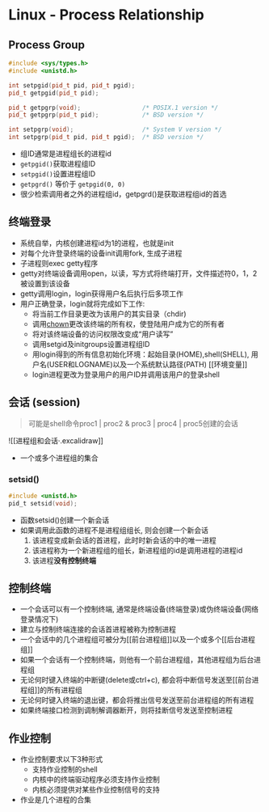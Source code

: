 # Linux - Process Relationship

## Process Group

```c++
#include <sys/types.h>
#include <unistd.h>

int setpgid(pid_t pid, pid_t pgid);
pid_t getpgid(pid_t pid);

pid_t getpgrp(void);                 /* POSIX.1 version */
pid_t getpgrp(pid_t pid);            /* BSD version */

int setpgrp(void);                   /* System V version */
int setpgrp(pid_t pid, pid_t pgid);  /* BSD version */
```

- 组ID通常是进程组长的进程id
- `getpgid()`获取进程组ID
- `setpgid()`设置进程组ID
- `getpgrd()` 等价于 `getpgid(0, 0)`
- 很少检索调用者之外的进程组id，getpgrd()是获取进程组id的首选

## 终端登录

- 系统自举，内核创建进程id为1的进程，也就是init
- 对每个允许登录终端的设备init调用fork, 生成子进程
- 子进程则exec getty程序
- getty对终端设备调用open，以读，写方式将终端打开，文件描述符0，1，2被设置到该设备
- getty调用login，login获得用户名后执行后多项工作
- 用户正确登录，login就将完成如下工作:
  - 将当前工作目录更改为该用户的其实目录（chdir) 
  - 调用[chown](linux-command-chown.md)更改该终端的所有权，使登陆用户成为它的所有者
  - 将对该终端设备的访问权限改变成“用户读写”
  - 调用setgid及initgroups设置进程组ID
  - 用login得到的所有信息初始化环境：起始目录(HOME),shell(SHELL), 用户名(USER和LOGNAME)以及一个系统默认路径(PATH)
    [[环境变量]]
  - login进程更改为登录用户的用户ID并调用该用户的登录shell

## 会话 (session)

> 可能是shell命令proc1 | proc2 & proc3 | proc4 | proc5创建的会话

![[进程组和会话·.excalidraw]]

- 一个或多个进程组的集合

### setsid()

```c
#include <unistd.h>
pid_t setsid(void);
```

- 函数setsid()创建一个新会话
- 如果调用此函数的进程不是进程组组长, 则会创建一个新会话
  1. 该进程变成新会话的首进程，此时时新会话的中的唯一进程
  2. 该进程称为一个新进程组的组长，新进程组的id是调用进程的进程id
  3. 该进程**没有控制终端**

## 控制终端

- 一个会话可以有一个控制终端, 通常是终端设备(终端登录)或伪终端设备(网络登录情况下)
- 建立与控制终端连接的会话首进程被称为控制进程
- 一个会话中的几个进程组可被分为[[前台进程组]]以及一个或多个[[后台进程组]]
- 如果一个会话有一个控制终端，则他有一个前台进程组，其他进程组为后台进程组
- 无论何时键入终端的中断键(delete或ctrl+c), 都会将中断信号发送至[[前台进程组]]的所有进程组
- 无论何时键入终端的退出键，都会将推出信号发送至前台进程组的所有进程
- 如果终端接口检测到调制解调器断开，则将挂断信号发送至控制进程

## 作业控制

- 作业控制要求以下3种形式
  - 支持作业控制的shell
  - 内核中的终端驱动程序必须支持作业控制
  - 内核必须提供对某些作业控制信号的支持
- 作业是几个进程的合集

